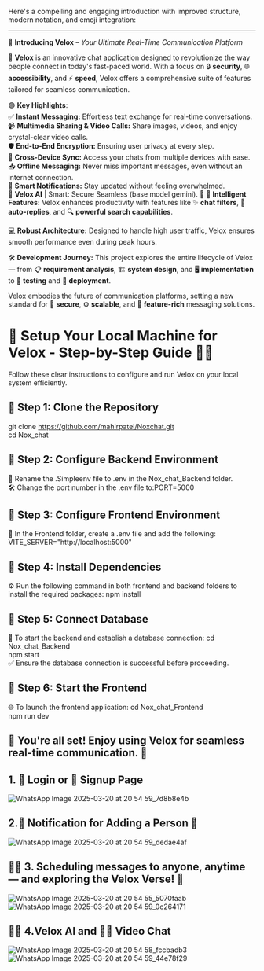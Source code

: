 Here's a compelling and engaging introduction with improved structure, modern notation, and emoji integration:  

---

📲 **Introducing Velox** – *Your Ultimate Real-Time Communication Platform*  

🚀 **Velox** is an innovative chat application designed to revolutionize the way people connect in today's fast-paced world. With a focus on 🔒 **security**, 🌐 **accessibility**, and ⚡ **speed**, Velox offers a comprehensive suite of features tailored for seamless communication.

🟣 **Key Highlights**:  
✅ **Instant Messaging:** Effortless text exchange for real-time conversations.  
📹 **Multimedia Sharing & Video Calls:** Share images, videos, and enjoy crystal-clear video calls.  
🛡️ **End-to-End Encryption:** Ensuring user privacy at every step.  
📲 **Cross-Device Sync:** Access your chats from multiple devices with ease.  
📤 **Offline Messaging:** Never miss important messages, even without an internet connection.  
🔔 **Smart Notifications:** Stay updated without feeling overwhelmed.  
💬 **Velox AI** | Smart: Secure Seamless (base model gemini). 🚀
🧠 **Intelligent Features:** Velox enhances productivity with features like ✨ **chat filters**, 🤖 **auto-replies**, and 🔍 **powerful search capabilities**.  

💻 **Robust Architecture:** Designed to handle high user traffic, Velox ensures smooth performance even during peak hours.  

🛠️ **Development Journey:** This project explores the entire lifecycle of Velox — from 📋 **requirement analysis**, 🏗️ **system design**, and 🖥️ **implementation** to 🧪 **testing** and 🚢 **deployment**.  

Velox embodies the future of communication platforms, setting a new standard for 🔐 **secure**, ⚙️ **scalable**, and 🌟 **feature-rich** messaging solutions.

# 🚀 Setup Your Local Machine for Velox - Step-by-Step Guide 🧑‍💻
Follow these clear instructions to configure and run Velox on your local system efficiently.

## 🔹 Step 1: Clone the Repository

 git clone https://github.com/mahirpatel/Noxchat.git <br />
 cd Nox_chat
## 🔹 Step 2: Configure Backend Environment
📄 Rename the .Simpleenv file to .env in the Nox_chat_Backend folder.<br />
🛠️ Change the port number in the .env file to:PORT=5000

## 🔹 Step 3: Configure Frontend Environment
 📄 In the Frontend folder, create a .env file and add the following: VITE_SERVER="http://localhost:5000"

## 🔹 Step 4: Install Dependencies
⚙️ Run the following command in both frontend and backend folders to install the required packages:
 npm install
## 🔹 Step 5: Connect Database
 💾 To start the backend and establish a database connection:
 cd Nox_chat_Backend<br />
 npm start<br />
 ✅ Ensure the database connection is successful before proceeding.

## 🔹 Step 6: Start the Frontend
 🌐 To launch the frontend application:
 cd Nox_chat_Frontend<br />
 npm run dev<br />
## 🎯 You're all set! Enjoy using Velox for seamless real-time communication. 🚀


## 1. 🔐 Login or 📝 Signup Page
![WhatsApp Image 2025-03-20 at 20 54 59_7d8b8e4b](https://github.com/user-attachments/assets/f2ad0959-ae3d-4096-9893-feee79f4de65)

## 2.📢 Notification for Adding a Person 👤
![WhatsApp Image 2025-03-20 at 20 54 59_dedae4af](https://github.com/user-attachments/assets/d15f84ae-9932-46e8-ad68-275ee33c7182)

## 📅💬 3. Scheduling messages to anyone, anytime — and exploring the Velox Verse! 🌌
![WhatsApp Image 2025-03-20 at 20 54 55_5070faab](https://github.com/user-attachments/assets/03cf186f-7351-4606-bde7-18ede01b687d)
![WhatsApp Image 2025-03-20 at 20 54 59_0c264171](https://github.com/user-attachments/assets/33da69ee-0cba-4d48-a856-d6406a4f3079)

## 🧠💬 4.Velox AI and 🎥📞 Video Chat
![WhatsApp Image 2025-03-20 at 20 54 58_fccbadb3](https://github.com/user-attachments/assets/a9544f73-b8f0-4d67-8262-6450cce2c5df)
![WhatsApp Image 2025-03-20 at 20 54 59_44e78f29](https://github.com/user-attachments/assets/238be39a-38d4-419c-b1ff-ca15df24ebb0)

















